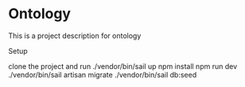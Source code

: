 # Ontology
This is a project description for ontology

Setup

clone the project and run 
./vendor/bin/sail up 
npm install
npm run dev
./vendor/bin/sail artisan migrate
./vendor/bin/sail db:seed
